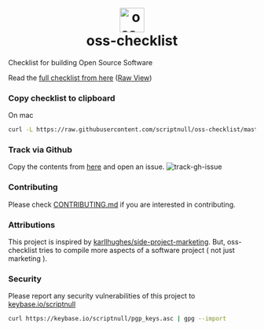 <h1 align="center">
	<br>
	<img width="50" height="50" src="https://raw.githubusercontent.com/scriptnull/oss-checklist/master/art.png" alt="oss-checklist">
	<br>
  oss-checklist
</h1>

Checklist for building Open Source Software

Read the [full checklist from here](https://github.com/scriptnull/oss-checklist/blob/master/checklist.md) ([Raw View](https://raw.githubusercontent.com/scriptnull/oss-checklist/master/checklist.md))

### Copy checklist to clipboard
On mac
```bash
curl -L https://raw.githubusercontent.com/scriptnull/oss-checklist/master/checklist.md | pbcopy
```

### Track via Github
Copy the contents from [here](https://raw.githubusercontent.com/scriptnull/oss-checklist/master/checklist.md) and open an issue.
![track-gh-issue](https://user-images.githubusercontent.com/4211715/30934167-5d26f5d2-a3ea-11e7-83df-43588ae1532d.png)

### Contributing
Please check [CONTRIBUTING.md](https://github.com/scriptnull/oss-checklist/blob/master/CONTRIBUTING.md) if you are interested in contributing.

### Attributions
This project is inspired by [karllhughes/side-project-marketing](https://github.com/karllhughes/side-project-marketing). But, oss-checklist tries to compile more aspects of a software project ( not just marketing ).

### Security
Please report any security vulnerabilities of this project to [keybase.io/scriptnull](https://keybase.io/scriptnull)

```bash
curl https://keybase.io/scriptnull/pgp_keys.asc | gpg --import
```
